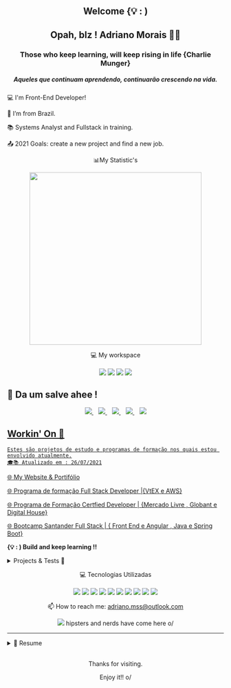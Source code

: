 
<h2 align='center'>
  Welcome {💡 : )
</h2> 
<h2 align='center'>
  Opah, blz ! Adriano Morais  👨‍💻
</h2>

<h3 align="center">
Those who keep learning, will keep rising in life  {Charlie Munger}
</h3>
<h5 align="center" >Aqueles que continuam aprendendo, continuarão crescendo na vida.</h5>

:computer: I'm Front-End Developer!

:house_with_garden: I’m from Brazil.

:books: Systems Analyst and Fullstack in training.

:outbox_tray: 2021 Goals: create a new project and find a new job.

<p align='center'>
  📊My Statistic's</p>
<p align='center'>
 <a href="#"><img src="https://github-readme-stats.vercel.app/api?username=adrianomss&show_icons=true&count_private=true&theme=blue" width="400"></a>
 </p>
<p align='center'>
  💻 My workspace<br/><br/>
  <img src="https://img.shields.io/badge/windows-%230078D6.svg?&style=for-the-badge&logo=windows&logoColor=white" />
  <img src="https://img.shields.io/badge/intel-core%20i7%206th-%230071C5.svg?&style=for-the-badge&logo=intel&logoColor=white" />
  <img src="https://img.shields.io/badge/RAM-8GB-%230071C5.svg?&style=for-the-badge&logoColor=white" />
  <img src="https://img.shields.io/badge/nvidia-gtx%201650-%2376B900.svg?&style=for-the-badge&logo=nvidia&logoColor=white" />
</p>

## 💬 Da um salve ahee ! 

<p align='center'>  
  <a href="https://www.linkedin.com/in/adriano-morais-10570167/">
    <img src="https://img.shields.io/badge/linkedin-%230077B5.svg?&style=for-the-badge&logo=linkedin&logoColor=white" />
  </a>&nbsp;&nbsp;
  <a href="https://instagram.com/adriano.mss">
    <img src="https://img.shields.io/badge/instagram-%23E4405F.svg?&style=for-the-badge&logo=instagram&logoColor=white" />
      </a>&nbsp;&nbsp;
  <a href="https://api.whatsapp.com/send?phone=5566999890940">
    <img src="https://img.shields.io/badge/WhatsApp-25D366F.svg?&style=for-the-badge&logo=Whatsapp&logoColor=white" />  
          </a>&nbsp;&nbsp;
  <a href="https://t.me/adrianomss">
    <img src="https://img.shields.io/badge/Telegram-2CA5E0.svg?&style=for-the-badge&logo=telegram&logoColor=white" />   
              </a>&nbsp;&nbsp;
  <a href='mailto:adriano.mss@outlook.com'>
    <img src="https://img.shields.io/badge/Meu email-0078D4.svg?&style=for-the-badge&logo=microsoft-outlook&logoColor=white"/>  
    </p>
    
## Workin' On  🔭
```
Estes são projetos de estudo e programas de formação nos quais estou envolvido atualmente.
🎓📚 Atualizado em : 26/07/2021
```
<p align='left'>
<a href="https://bincode.com.br/">🌐 My Website & Portifólio</a>
</p>

<p align='left'>
<a href="https://www.hiringcoders.com.br/">🌐 Programa de formação Full Stack Developer |{VtEX e AWS}</a>
</p>

<p align='left'>
<a href="https://assets.digitalhouse.com/content/br/course/certified-tech-developer-parttime.pdf">🌐 Programa de Formação Certfied Developer | {Mercado Livre , Globant e Digital House}</a>
</p>
<p align='left'>
<a href="https://web.digitalinnovation.one/track/santander-fullstack-developer?tab=path">🌐 Bootcamp Santander Full Stack | { Front End e Angular , Java e Spring Boot}</a>
</p>


**{💡 : ) Build and keep learning !!**
<details>
  <summary>Projects & Tests  🚀</summary>
   
```
Estes são projetos que desenvolvi recentemente nas linguagens das quais tenho conhecimento.
```
<hr>

**Aplicação SPA para Perguntas Anônimas**
* Repositório:https://github.com/adrianomss/iquest
<hr>

**LandingPage HiringCoders- Desafio Front-End**
* Repositório:https://github.com/adrianomss/hiringCoreders
* Deploy:https://amazing-curie-329dfb.netlify.app 
  
 <hr>

**Ecommerce : Formulário e Coontrole de produtos**
* Repositório:https://amazing-curie-329dfb.netlify.app
* Deploy:https://hardcore-curie-c31713.netlify.app/

<hr>

**Formulário  e Layouts**
 * Repositório:https://github.com/adrianomss/desafio-frontEnd.git

<hr>

**App SPA-Todo List**
* Api:https://todo-api-todolist.herokuapp.com/api/todos
* Repositório:https://github.com/adrianomss/todoList-advance-js
* Deploy:https://adrianomss.github.io/

</details>
<p align='center'>
  💻 Tecnologias Utilizadas <br/><br/>
  <img src="https://img.shields.io/badge/HTML5-E34F26?style=for-the-badge&logo=html5&logoColor=white"/>
  <img src="https://img.shields.io/badge/JavaScript-F7DF1E?style=for-the-badge&logo=javascript&logoColor=black" />
  <img src="https://img.shields.io/badge/CSS3-1572B6?style=for-the-badge&logo=css3&logoColor=white" />
  <img src="https://img.shields.io/badge/Angular-DD0031?style=for-the-badge&logo=angular&logoColor=white" />
    <img src="https://img.shields.io/badge/Bootstrap-563D7C?style=for-the-badge&logo=bootstrap&logoColor=white" />
      <img src="https://img.shields.io/badge/npm-CB3837?style=for-the-badge&logo=npm&logoColor=white" />
        <img src="https://img.shields.io/badge/React-20232A?style=for-the-badge&logo=react&logoColor=61DAFB" />
                <img src="https://img.shields.io/badge/Heroku-430098?style=for-the-badge&logo=heroku&logoColor=white" />
                        <img src="https://img.shields.io/badge/Spring_Boot-F2F4F9?style=for-the-badge&logo=spring-boot" />
                                <img src="  
https://img.shields.io/badge/Node.js-339933?style=for-the-badge&logo=nodedotjs&logoColor=white" />
</p>

<p align='center'>
  📫 How to reach me: <a href='mailto:alexandreslima@outlook.com'>adriano.mss@outlook.com</a
</p>
<p align='center'>
  <a href="#"><img src="https://badges.pufler.dev/visits/adrianomss/adrianomss"></a> hipsters and nerds have come here  o/
</p>

-----
<details>
  <summary>📃 Resume</summary>


## Education

- 📖 **Analise e Desenvolvimento de Sistemas**\
📆 2015 - 2017\
📍 **Universidade Paulista** - Altamira-Pa, Brazil

- 📖 **Tecnico em Informática**\
📆 2018 - 2020\
📍 **Instituto de Educação Ciencia e Tecnologia -PA** - Alto Araguaia-Mt, Brazil

- 📖 **Ciências da Computação**\
📆 2018 - 2023\
📍 **Universidade Estadual de Mato Grosso** - Alto Araguaia-Mt, Brazil

## Experience

<img align="right" src="https://img.shields.io/badge/Wordpress-3498DB?logo=wordpress&logoColor=white" />
<img align="right" src="https://img.shields.io/badge/html5-E34F26?logo=html5&logoColor=white" />
<img align="right" src="https://img.shields.io/badge/css3-1572B6?logo=css3&logoColor=white" />
<img align="right" src="https://img.shields.io/badge/bootstrap-563D7C?logo=bootstrap&logoColor=white" />
<img align="right" src="https://img.shields.io/badge/Windows-0078D6?logo=windows&logoColor=white" />
<img align="right" src="https://img.shields.io/badge/Microsoft%20Excel-217346?logo=microsoft-excel&logoColor=white" />

<img align="right" src="https://img.shields.io/badge/Microsoft%20Office-D83B01?logo=microsoft-office&logoColor=white" />
</details>
&nbsp;&nbsp;
<p align="center">
 Thanks for visiting.
</p>
<p align="center">
Enjoy it!! o/
</p>

